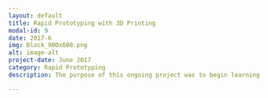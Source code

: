 ```yaml
---
layout: default
title: Rapid Prototyping with 3D Printing
modal-id: 9
date: 2017-6
img: Block_900x600.png
alt: image-alt
project-date: June 2017
category: Rapid Prototyping
description: The purpose of this ongoing project was to begin learning about the abilities of a FFF 3D Printer. I use the Mono Price Maker Select V2 currently with an upgraded all aluminum carriage, Y-bracing, glass build plate, a upgraded cooling fan for the nozzle, and a x-axis belt tensioner. I have been working with various people to help them develop prototypes for their various projects ranging from the medical field to patenting specialized storage containers as pictured above. The next steps with the printer are to be able to develop useful parts for a automotive application, specifically a 2012 Subaru WRX. The use of ABS plastics and PETG to aid in structural durability and heat resistance will aid in the production of strong parts.

---
```

